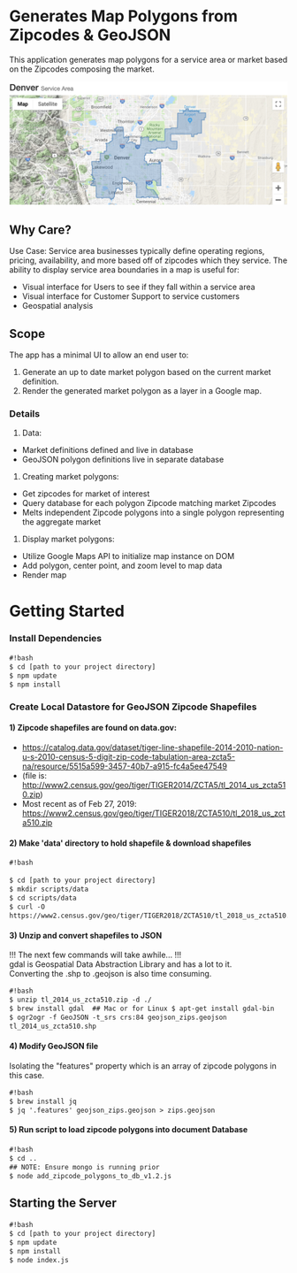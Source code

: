 # Generates Map Polygons from Zipcodes & GeoJSON #

This application generates map polygons for a service area or market based on the Zipcodes
composing the market.

![polygon](https://github.com/halocline/cb-market-polygons/blob/master/public/img/map-polygon0.png)

## Why Care? ##

Use Case: Service area businesses typically define operating regions, pricing,
availability, and more based off of zipcodes which they service. The ability to
display service area boundaries in a map is useful for:

* Visual interface for Users to see if they fall within a service area
* Visual interface for Customer Support to service customers
* Geospatial analysis

## Scope ##

The app has a minimal UI to allow an end user to:

1. Generate an up to date market polygon based on the current market definition.
2. Render the generated market polygon as a layer in a Google map.

### Details ###

1. Data:  
  * Market definitions defined and live in database  
  * GeoJSON polygon definitions live in separate database
1. Creating market polygons:  
  * Get zipcodes for market of interest  
  * Query database for each polygon Zipcode matching market Zipcodes  
  * Melts independent Zipcode polygons into a single polygon representing the aggregate market  
1. Display market polygons:  
  * Utilize Google Maps API to initialize map instance on DOM
  * Add polygon, center point, and zoom level to map data
  * Render map

# Getting Started #

### Install Dependencies ###

```
#!bash
$ cd [path to your project directory]
$ npm update
$ npm install

```

### Create Local Datastore for GeoJSON Zipcode Shapefiles ###

#### 1) Zipcode shapefiles are found on data.gov:  ####
  * https://catalog.data.gov/dataset/tiger-line-shapefile-2014-2010-nation-u-s-2010-census-5-digit-zip-code-tabulation-area-zcta5-na/resource/5515a599-3457-40b7-a915-fc4a5ee47549  
  * (file is: http://www2.census.gov/geo/tiger/TIGER2014/ZCTA5/tl_2014_us_zcta510.zip)
  * Most recent as of Feb 27, 2019: https://www2.census.gov/geo/tiger/TIGER2018/ZCTA510/tl_2018_us_zcta510.zip

#### 2) Make 'data' directory to hold shapefile & download shapefiles ####

```
#!bash

$ cd [path to your project directory]
$ mkdir scripts/data
$ cd scripts/data
$ curl -O https://www2.census.gov/geo/tiger/TIGER2018/ZCTA510/tl_2018_us_zcta510.zip

```

#### 3) Unzip and convert shapefiles to JSON ####

!!! The next few commands will take awhile... !!!  
gdal is Geospatial Data Abstraction Library and has a lot to it.  
Converting the .shp to .geojson is also time consuming.

```
#!bash
$ unzip tl_2014_us_zcta510.zip -d ./
$ brew install gdal  ## Mac or for Linux $ apt-get install gdal-bin
$ ogr2ogr -f GeoJSON -t_srs crs:84 geojson_zips.geojson tl_2014_us_zcta510.shp

```

#### 4) Modify GeoJSON file ####

Isolating the "features" property which is an array of zipcode polygons in this
case.

```
#!bash
$ brew install jq
$ jq '.features' geojson_zips.geojson > zips.geojson

```

#### 5) Run script to load zipcode polygons into document Database ####

```
#!bash
$ cd ..
## NOTE: Ensure mongo is running prior
$ node add_zipcode_polygons_to_db_v1.2.js

```

## Starting the Server ##

```
#!bash
$ cd [path to your project directory]
$ npm update
$ npm install
$ node index.js

```
